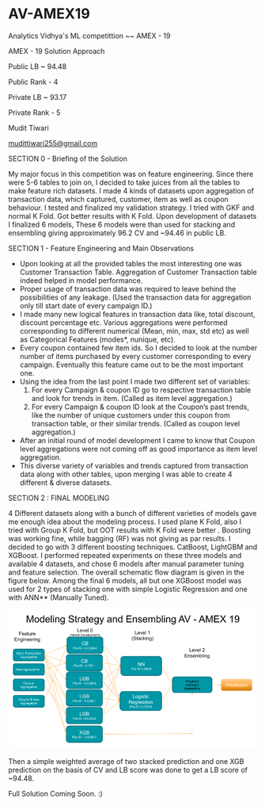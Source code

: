 # AV-AMEX19
Analytics Vidhya's ML competittion ~~ AMEX - 19 


AMEX - 19 Solution Approach 

Public LB ~ 94.48

Public Rank - 4

Private LB ~ 93.17

Private Rank - 5


Mudit Tiwari

mudittiwari255@gmail.com


SECTION 0 - Briefing of the Solution

My major focus in this competition was on feature engineering. Since there were 5-6 tables to join on, I decided to take juices from all the tables to make feature rich datasets. I made 4 kinds of datasets upon aggregation of transaction data, which captured, customer, item as well as coupon behaviour. I tested and finalized my validation strategy. I tried with GKF and normal K Fold. Got better results with K Fold. Upon development of datasets I finalized 6 models, These 6 models were than used for stacking and ensembling giving approximately 96.2   CV and ~94.46 in public LB.


SECTION 1 -  Feature Engineering and Main Observations 

- Upon looking at all the provided tables the most interesting one was Customer Transaction Table. Aggregation of Customer Transaction table indeed helped in model performance. 
- Proper usage of transaction data was required to leave behind the possibilities of any leakage. (Used the transaction data for aggregation only till start date of every campaign ID.)
- I made many new logical features in transaction data like, total discount, discount percentage etc.
Various aggregations were performed corresponding to different numerical (Mean, min, max, std etc) as well as Categorical Features (modes*, nunique,  etc).
- Every coupon contained few item ids. So I decided to look at the number number of items purchased by every customer corresponding to every campaign. Eventually this feature came out to be the most important one. 
- Using the idea from the last point I made two different set of variables:
  1. For every Campaign & coupon ID go to respective transaction table and look for trends in item. (Called as item level aggregation.)
  2. For every Campaign & coupon ID look at the Coupon’s past trends, like the number of unique customers under this coupon from transaction table, or their similar trends.
(Called as coupon level aggregation.) 
- After an initial round of model development I came to know that  Coupon level aggregations were not coming off as good importance as item level aggregation. 
- This diverse variety of variables and trends captured from transaction data along with other tables, upon merging I was able to create 4 different & diverse datasets.


SECTION 2 : FINAL MODELING

4 Different datasets along with a bunch of different varieties of models gave me enough idea about the modeling process. I used plane K Fold, also I tried with Group K Fold, but OOT results with K Fold were better . Boosting was working fine, while bagging (RF) was not giving as par results. I decided to go with 3 different boosting techniques. CatBoost, LightGBM and XGBoost. I performed repeated experiments on these three models and available 4 datasets, and chose 6  models after manual parameter tuning and feature selection. The overall schematic flow diagram is given in the figure below. Among the final 6 models, all but one XGBoost model was used for 2 types of stacking one with simple Logistic Regression and one with ANN** (Manually Tuned).

![Approach](aproach_modeling.png)

Then a simple weighted average of two stacked prediction and one XGB prediction on the basis of CV and LB score was done to get a LB score of ~94.48.

Full Solution Coming Soon. :) 

